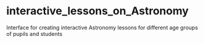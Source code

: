 # interactive_lessons_on_Astronomy
Interface for creating interactive Astronomy lessons for different age groups of pupils and students
